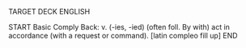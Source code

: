 TARGET DECK
ENGLISH

START
Basic
Comply
Back: v. (-ies, -ied) (often foll. By with) act in accordance (with a request or command). [latin compleo fill up]
END
